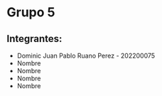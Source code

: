 # Grupo 5

## Integrantes:
* Dominic Juan Pablo Ruano Perez - 202200075
* Nombre
* Nombre
* Nombre
* Nombre